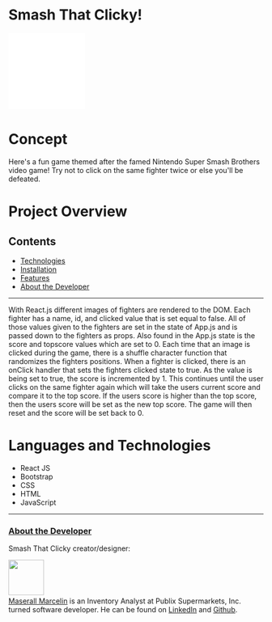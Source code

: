 # Smash That Clicky!

<a href="https://maserallm.github.io/Smash-That-Clicky/.">
<img src="./click-it-up/public/images/pngkey.com-smash-bros-logo-png-2256701.png" alt="Super Smash Bros Logo" style="background: black;" width="30%" />
</a>

# Concept

Here's a fun game themed after the famed Nintendo Super Smash Brothers video game! Try not to click on the same fighter twice or else you'll be defeated.

# Project Overview

## Contents

- [Technologies](#technologies)
- [Installation](#installation)
- [Features](#features)
- [About the Developer](#aboutthedeveloper)

---

With React.js different images of fighters are rendered to the DOM. Each fighter has a name, id, and clicked value that is set equal to false. All of those values given to the fighters are set in the state of App.js and is passed down to the fighters as props. Also found in the App.js state is the score and topscore values which are set to 0. Each time that an image is clicked during the game, there is a shuffle character function that randomizes the fighters positions. When a fighter is clicked, there is an onClick handler that sets the fighters clicked state to true. As the value is being set to true, the score is incremented by 1. This continues until the user clicks on the same fighter again which will take the users current score and compare it to the top score. If the users score is higher than the top score, then the users score will be set as the new top score. The game will then reset and the score will be set back to 0.

# Languages and Technologies

- React JS
- Bootstrap
- CSS
- HTML
- JavaScript

---

### <a href="aboutthedeveloper">About the Developer</a>

Smash That Clicky creator/designer:

[<img src="https://avatars0.githubusercontent.com/u/53875404?s=460&u=31a5f360d71e4f0a1fa4dfd8db38ed44f27fa10b&v=4" height="70px" width="70px">](https://github.com/maserallm)<br>
[Maserall Marcelin](https://github.com/maserallm) is an Inventory Analyst at Publix Supermarkets, Inc. turned software developer. He can be found on [LinkedIn](https://www.linkedin.com/in/maserall-marcelin-76067a12b/) and [Github](https://github.com/maserallm).
